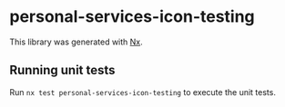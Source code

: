# personal-services-icon-testing

This library was generated with [Nx](https://nx.dev).

## Running unit tests

Run `nx test personal-services-icon-testing` to execute the unit tests.
